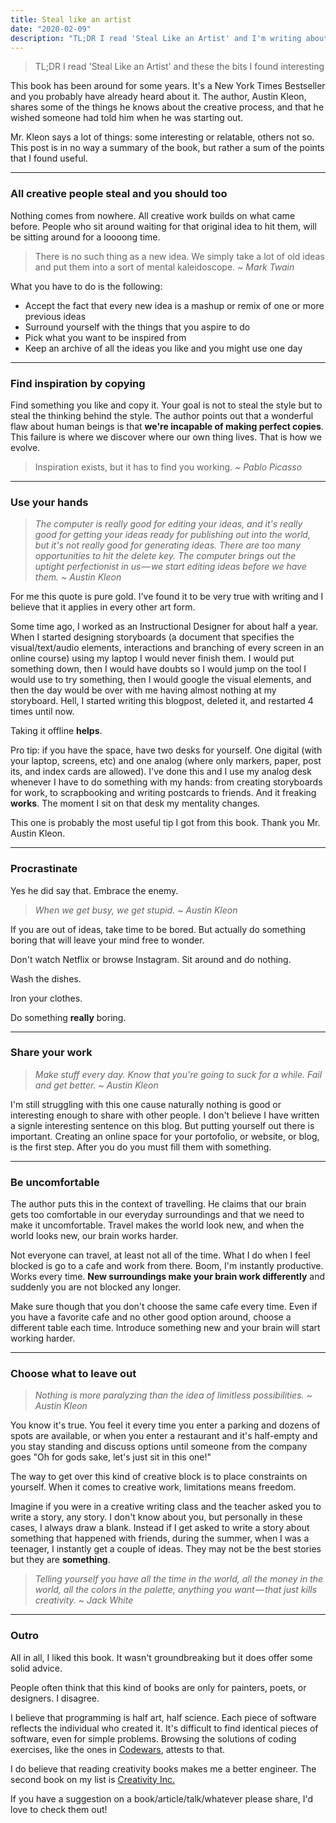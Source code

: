 ```yaml
---
title: Steal like an artist
date: "2020-02-09"
description: "TL;DR I read 'Steal Like an Artist' and I'm writing about the bits I found interesting"
---
```


> TL;DR I read 'Steal Like an Artist' and these the bits I found interesting

This book has been around for some years. It's a New York Times Bestseller and you probably have already heard about it. The author, Austin Kleon, shares some of the things he knows about the creative process, and that he wished someone had told him when he was starting out.

Mr. Kleon says a lot of things: some interesting or relatable, others not so. This post is in no way a summary of the book, but rather a sum of the points that I found useful.

---

### All creative people steal and you should too

Nothing comes from nowhere. All creative work builds on what came before. People who sit around waiting for that original idea to hit them, will be sitting around for a loooong time.

> There is no such thing as a new idea. We simply take a lot of old ideas and put them into a sort of mental kaleidoscope. _~ Mark Twain_

What you have to do is the following:

- Accept the fact that every new idea is a mashup or remix of one or more previous ideas
- Surround yourself with the things that you aspire to do
- Pick what you want to be inspired from
- Keep an archive of all the ideas you like and you might use one day

---

### Find inspiration by copying

Find something you like and copy it. Your goal is not to steal the style but to steal the thinking behind the style. The author points out that a wonderful flaw about human beings is that **we're incapable of making perfect copies**. This failure is where we discover where our own thing lives. That is how we evolve.

> Inspiration exists, but it has to find you working. _~ Pablo Picasso_

---

### Use your hands

> _The computer is really good for editing your ideas, and it's really good for getting your ideas ready for publishing out into the world, but it's not really good for generating ideas. There are too many opportunities to hit the delete key. The computer brings out the uptight perfectionist in us — we start editing ideas before we have them. ~ Austin Kleon_

For me this quote is pure gold. I've found it to be very true with writing and I believe that it applies in every other art form.

Some time ago, I worked as an Instructional Designer for about half a year. When I started designing storyboards (a document that specifies the visual/text/audio elements, interactions and branching of every screen in an online course) using my laptop I would never finish them. I would put something down, then I would have doubts so I would jump on the tool I would use to try something, then I would google the visual elements, and then the day would be over with me having almost nothing at my storyboard. Hell, I started writing this blogpost, deleted it, and restarted 4 times until now.

Taking it offline **helps**.

Pro tip: if you have the space, have two desks for yourself. One digital (with your laptop, screens, etc) and one analog (where only markers, paper, post its, and index cards are allowed). I've done this and I use my analog desk whenever I have to do something with my hands: from creating storyboards for work, to scrapbooking and writing postcards to friends. And it freaking **works**. The moment I sit on that desk my mentality changes.

This one is probably the most useful tip I got from this book. Thank you Mr. Austin Kleon.

---

### Procrastinate

Yes he did say that. Embrace the enemy.

> _When we get busy, we get stupid. ~ Austin Kleon_

If you are out of ideas, take time to be bored. But actually do something boring that will leave your mind free to wonder.

Don't watch Netflix or browse Instagram. Sit around and do nothing.

Wash the dishes.

Iron your clothes.

Do something **really** boring.

---

### Share your work

> _Make stuff every day. Know that you're going to suck for a while. Fail and get better. ~ Austin Kleon_

I'm still struggling with this one cause naturally nothing is good or interesting enough to share with other people. I don't believe I have written a signle interesting sentence on this blog. But putting yourself out there is important. Creating an online space for your portofolio, or website, or blog, is the first step. After you do you must fill them with something.

---

### Be uncomfortable

The author puts this in the context of travelling. He claims that our brain gets too comfortable in our everyday surroundings and that we need to make it uncomfortable. Travel makes the world look new, and when the world looks new, our brain works harder.

Not everyone can travel, at least not all of the time. What I do when I feel blocked is go to a cafe and work from there. Boom, I'm instantly productive. Works every time. **New surroundings make your brain work differently** and suddenly you are not blocked any longer.

Make sure though that you don't choose the same cafe every time. Even if you have a favorite cafe and no other good option around, choose a different table each time. Introduce something new and your brain will start working harder.

---

### Choose what to leave out

> _Nothing is more paralyzing than the idea of limitless possibilities. ~ Austin Kleon_

You know it's true. You feel it every time you enter a parking and dozens of spots are available, or when you enter a restaurant and it's half-empty and you stay standing and discuss options until someone from the company goes "Oh for gods sake, let's just sit in this one!"

The way to get over this kind of creative block is to place constraints on yourself. When it comes to creative work, limitations means freedom.

Imagine if you were in a creative writing class and the teacher asked you to write a story, any story. I don't know about you, but personally in these cases, I always draw a blank. Instead if I get asked to write a story about something that happened with friends, during the summer, when I was a teenager, I instantly get a couple of ideas. They may not be the best stories but they are **something**.

> _Telling yourself you have all the time in the world, all the money in the world, all the colors in the palette, anything you want — that just kills creativity. ~ Jack White_

---

### Outro

All in all, I liked this book. It wasn't groundbreaking but it does offer some solid advice.

People often think that this kind of books are only for painters, poets, or designers. I disagree.

I believe that programming is half art, half science. Each piece of software reflects the individual who created it. It's difficult to find identical pieces of software, even for simple problems. Browsing the solutions of coding exercises, like the ones in [Codewars](https://www.codewars.com/), attests to that.

I do believe that reading creativity books makes me a better engineer. The second book on my list is [Creativity Inc.]("http://www.creativityincbook.com/")

If you have a suggestion on a book/article/talk/whatever please share, I'd love to check them out!
